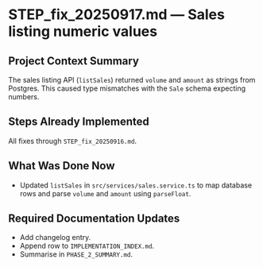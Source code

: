 # STEP_fix_20250917.md — Sales listing numeric values

## Project Context Summary
The sales listing API (`listSales`) returned `volume` and `amount` as strings from Postgres. This caused type mismatches with the `Sale` schema expecting numbers.

## Steps Already Implemented
All fixes through `STEP_fix_20250916.md`.

## What Was Done Now
- Updated `listSales` in `src/services/sales.service.ts` to map database rows and parse `volume` and `amount` using `parseFloat`.

## Required Documentation Updates
- Add changelog entry.
- Append row to `IMPLEMENTATION_INDEX.md`.
- Summarise in `PHASE_2_SUMMARY.md`.
